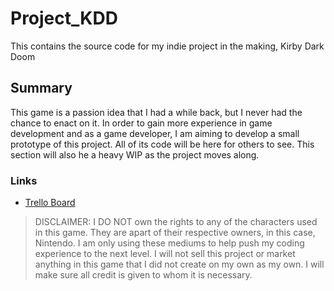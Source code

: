 # Project_KDD

This contains the source code for my indie project in the making, Kirby Dark Doom

## Summary
This game is a passion idea that I had a while back, but I never had the chance to enact on it. In order to gain more experience in game development and as a game developer, I am aiming to develop a small prototype of this project. All of its code will be here for others to see. This section will also he a heavy WIP as the project moves along.

### Links
- [Trello Board](https://trello.com/b/sSeDqeAR/project-kdd)

> DISCLAIMER: I DO NOT own the rights to any of the characters used in this game. They are apart of their respective owners, in this case, Nintendo. I am only using these mediums to help push my coding experience to the next level. I will not sell this project or market anything in this game that I did not create on my own as my own. I will make sure all credit is given to whom it is necessary.
